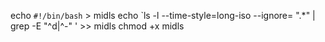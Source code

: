 echo `#!/bin/bash` > midls
echo `ls -l --time-style=long-iso --ignore= ".*" | grep -E "^d|^-" ' >> midls
chmod +x midls
